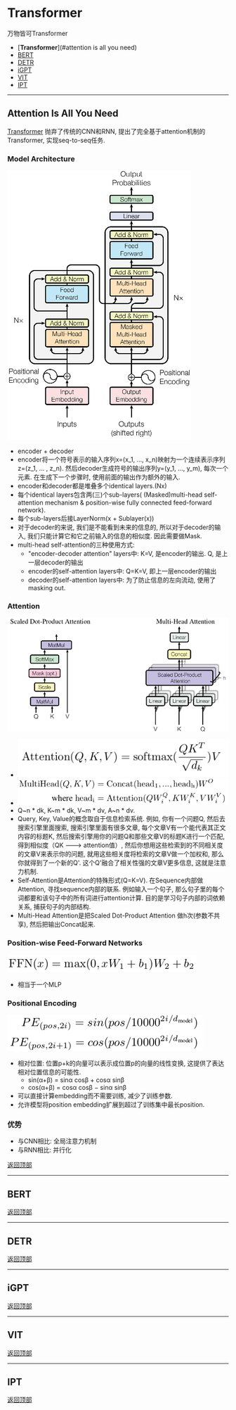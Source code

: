 # Transformer

万物皆可Transformer

* [**Transformer**](#attention is all you need)
* [BERT](#bert)
* [DETR](#detr)
* [iGPT](#igpt)
* [VIT](#vit)
* [IPT](#ipt)

------
## Attention Is All You Need
[Transformer](https://arxiv.org/abs/1706.03762)
抛弃了传统的CNN和RNN, 提出了完全基于attention机制的Transformer, 
实现seq-to-seq任务.

### Model Architecture
![architecture](imgs/Transformer-architecture.png)
* encoder + decoder
* encoder将一个符号表示的输入序列x=(x_1, ..., x_n)映射为一个连续表示序列
z=(z_1, ... , z_n). 然后decoder生成符号的输出序列y=(y_1, ..., y_m), 
每次一个元素. 在生成下一个步骤时, 使用前面的输出作为额外的输入.
* encoder和decoder都是堆叠多个identical layers.(Nx)
* 每个identical layers包含两(三)个sub-layers(
(Masked)multi-head self-attention mechanism & 
position-wise fully connected feed-forward network).
* 每个sub-layers后接LayerNorm(x + Sublayer(x))
* 对于decoder的来说, 我们是不能看到未来的信息的, 
所以对于decoder的输入, 我们只能计算它和它之前输入的信息的相似度.
因此需要做Mask.
* multi-head self-attention的三种使用方式:
    * "encoder-decoder attention" layers中: K=V, 是encoder的输出.
    Q, 是上一层decoder的输出
    * encoder的self-attention layers中: Q=K=V, 即上一层encoder的输出
    * decoder的self-attention layers中: 为了防止信息的左向流动, 使用了
    masking out.

### Attention
![attention](imgs/Transformer-Attention.png)
* ![Scaled Dot-Product Attention](imgs/Scaled_Dot-product_Attention.png)
* ![Multi-Head Attention](imgs/Multi-Head_Attention.png)
* Q~n * dk, K~m * dk, V~m * dv, A~n * dv.
* Query, Key, Value的概念取自于信息检索系统. 
例如, 你有一个问题Q, 然后去搜索引擎里面搜索, 
搜索引擎里面有很多文章, 每个文章V有一个能代表其正文内容的标题K, 
然后搜索引擎用你的问题Q和那些文章V的标题K进行一个匹配, 
得到相似度（QK ---> attention值）, 
然后你想用这些检索到的不同相关度的文章V来表示你的问题, 
就用这些相关度将检索的文章V做一个加权和, 那么你就得到了一个新的Q'. 
这个Q'融合了相关性强的文章V更多信息, 这就是注意力机制.
* Self-Attention是Attention的特殊形式(Q=K=V). 
在Sequence内部做Attention, 寻找sequence内部的联系. 
例如输入一个句子, 那么句子里的每个词都要和该句子中的所有词进行attention计算. 
目的是学习句子内部的词依赖关系, 捕获句子的内部结构.
* Multi-Head Attention是把Scaled Dot-Product Attention
做h次(参数不共享), 然后把输出Concat起来.

### Position-wise Feed-Forward Networks
![FFN](imgs/FFN.png)
* 相当于一个MLP

### Positional Encoding
![PosEncoding](imgs/PositionalEncoding.png)
* 相对位置: 位置p+k的向量可以表示成位置p的向量的线性变换, 
这提供了表达相对位置信息的可能性.
    * sin(α+β) = sinα cosβ + cosα sinβ
    * cos(α+β) = cosα cosβ − sinα sinβ
* 可以直接计算embedding而不需要训练, 减少了训练参数.
* 允许模型将position embedding扩展到超过了训练集中最长position.

### 优势
* 与CNN相比: 全局注意力机制
* 与RNN相比: 并行化

[返回顶部](#transformer)

------
## BERT

[返回顶部](#transformer)

------
## DETR

[返回顶部](#transformer)

------
## iGPT

[返回顶部](#transformer)

------
## VIT

[返回顶部](#transformer)

------
## IPT

[返回顶部](#transformer)
